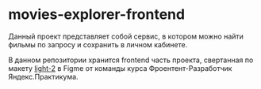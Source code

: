 # movies-explorer-frontend

Данный проект представляет собой сервис, в котором можно найти фильмы по запросу и сохранить в личном кабинете.

В данном репозитории хранится frontend часть проекта, свертанная по макету [light-2](https://www.figma.com/file/6FMWkB94wE7KTkcCgUXtnC/%D0%94%D0%B8%D0%BF%D0%BB%D0%BE%D0%BC%D0%BD%D1%8B%D0%B9-%D0%BF%D1%80%D0%BE%D0%B5%D0%BA%D1%82?type=design&node-id=1%3A595&mode=design&t=2JS8wCxyglEkrXJ5-1) в Figme от команды курса Фроентент-Разработчик Яндекс.Практикума.
